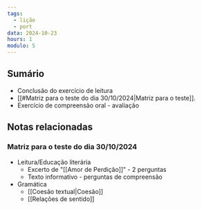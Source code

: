 ```yaml
---
tags:
  - lição
  - port
data: 2024-10-23
hours: 1
modulo: 5
---
```


## Sumário
- Conclusão do exercício de leitura
- [[#Matriz para o teste do dia 30/10/2024|Matriz para o teste]].
- Exercício de compreensão oral - avaliação

## Notas relacionadas

### Matriz para o teste do dia 30/10/2024

- Leitura/Educação literária
	- Excerto de "[[Amor de Perdição]]" - 2 perguntas
	- Texto informativo - perguntas de compreensão
- Gramática
	- [[Coesão textual|Coesão]]
	- [[Relações de sentido]]
